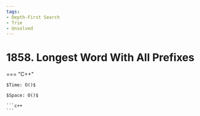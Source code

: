 ```yaml
---
tags:
- Depth-First Search
- Trie
- Unsolved
---
```



# 1858. Longest Word With All Prefixes

=== "C++"

    $Time: O()$

    $Space: O()$

    ```c++
    ```